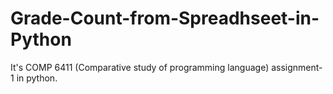 # Grade-Count-from-Spreadhseet-in-Python
It's COMP 6411 (Comparative study of programming language) assignment-1 in python.
